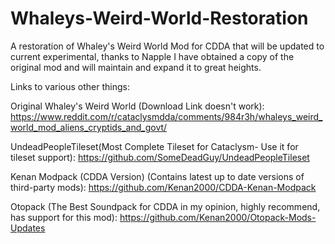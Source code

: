 # Whaleys-Weird-World-Restoration
A restoration of Whaley's Weird World Mod for CDDA that will be updated to current experimental, thanks to Napple I have obtained a copy of the original mod and will maintain and expand it to great heights.

Links to various other things:

Original Whaley's Weird World (Download Link doesn't work): https://www.reddit.com/r/cataclysmdda/comments/984r3h/whaleys_weird_world_mod_aliens_cryptids_and_govt/

UndeadPeopleTileset(Most Complete Tileset for Cataclysm- Use it for tileset support): https://github.com/SomeDeadGuy/UndeadPeopleTileset

Kenan Modpack (CDDA Version) (Contains latest up to date versions of third-party mods): https://github.com/Kenan2000/CDDA-Kenan-Modpack 

Otopack (The Best Soundpack for CDDA in my opinion, highly recommend, has support for this mod): https://github.com/Kenan2000/Otopack-Mods-Updates
